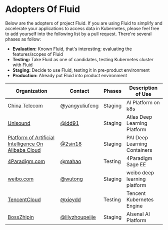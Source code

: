 # Adopters Of Fluid 

Below are the adopters of project Fluid. If you are using Fluid to simplify and accelerate your applications to access data in Kubernetes, please feel free to add yourself into the following list by a pull request. There're several phases as follow:

* **Evaluation:** Known Fluid, that's interesting; evaluating the features/scopes of Fluid
* **Testing:** Take Fluid as one of candidates, testing Kubernetes cluster with Fluid
* **Staging:** Decide to use Fluid, testing it in pre-product environment
* **Production:** Already put Fluid into product environment

| Organization | Contact | Phases      | Description of Use |
| ------------ | ------- | ----------- | ------------------ |
| [China Telecom](https://www.chinatelecom-h.com/en/global/home.php) | [@yangyuliufeng](qiulingwei.js@chinatelecom.cn) | Staging | AI Platform on k8s |
| [Unisound](https://www.unisound.com/)  | [@ldd91](lvdongdong@unisound.com) | Staging | Atlas Deep Learning Platform |
| [Platform of Artificial Intelligence On Alibaba Cloud](https://www.aliyun.com/product/bigdata/product/learn)  | [@2sin18](yuanman.ym@alibaba-inc.com) | Staging  | PAI Deep Learning Containers |
| [4Paradigm.com](http://www.4paradigm.com/)  | [@mahao](mahao@4paradigm.com) | Testing | 4Paradigm Sage EE |
| [weibo.com](http://www.weibo.com/)  | [@wutong](wutong6@staff.weibo.com) | Staging | weibo deep learning platform |
| [TencentCloud](https://cloud.tencent.com/)  | [@xieydd](chrisydxie@tencent.com) | Testing | Tencent Kubernetes Engine |
| [BossZhipin](https://www.zhipin.com/)  | [@lilyzhoupeijie](zhoupeijie@kanzhun.com) | Staging | Alsenal AI Platform |

